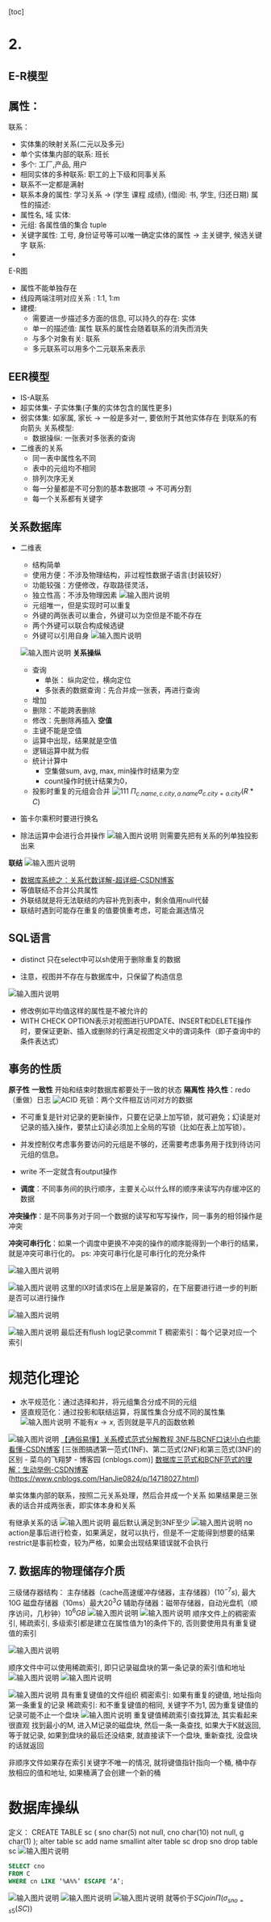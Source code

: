 [toc]

# 2. 
## E-R模型
属性：
- 
联系：
- 实体集的映射关系(二元以及多元)
- 单个实体集内部的联系: 班长
- 多个: 工厂,产品, 用户
- 相同实体的多种联系: 职工的上下级和同事关系
- 联系不一定都是满射
- 联系本身的属性: 学习关系 $\rightarrow$ (学生 课程 成绩), (借阅: 书, 学生, 归还日期)
属性的描述:
- 属性名, 域
实体:
- 元组: 各属性值的集合 tuple
- 关键字属性: 工号, 身份证号等可以唯一确定实体的属性 $\rightarrow$ 主关键字, 候选关键字
联系:
- 
E-R图
- 属性不能单独存在
- 线段两端注明对应关系 : 1:1, 1:m
- 建模:
	- 需要进一步描述多方面的信息, 可以持久的存在: 实体
	- 单一的描述值: 属性 联系的属性会随着联系的消失而消失
	- 与多个对象有关: 联系
	- 多元联系可以用多个二元联系来表示
## EER模型

-  IS-A联系
- 超实体集- 子实体集(子集的实体包含的属性更多)
- 弱实体集: 如家属, 家长 $\rightarrow$ 一般是多对一, 要依附于其他实体存在 到联系的有向箭头
关系模型:
	- 数据操纵: 一张表对多张表的查询
- 二维表的关系
	- 同一表中属性名不同
	- 表中的元组均不相同
	- 排列次序无关
	- 每一分量都是不可分割的基本数据项 $\rightarrow$ 不可再分割
	- 每一个关系都有关键字

## 关系数据库
- 二维表
	- 结构简单
	- 使用方便：不涉及物理结构，非过程性数据子语言(封装较好）
	- 功能较强：方便修改，存取路径灵活，
	- 独立性高：不涉及物理因素
	![输入图片说明](/imgs/2024-03-11/p7LsbamoZXb8gr7f.png)
	- 元组唯一，但是实现时可以重复
	- 外键的两张表可以重合，外键可以为空但是不能不存在
	- 两个外键可以联合构成候选键
	- 外键可以引用自身
	![输入图片说明](/imgs/2024-03-20/HSw7IGkkUTZPOihW.png)
	


	![输入图片说明](/imgs/2024-03-20/LkA4Gm9ZcuQrIPCE.png)
	**关系操纵**
	- 查询
		- 单张： 纵向定位，横向定位
		- 多张表的数据查询：先合并成一张表，再进行查询
	- 增加
	- 删除：不能跨表删除
	- 修改：先删除再插入
	**空值**
	- 主键不能是空值
	- 运算中出现，结果就是空值
	- 逻辑运算中就为假
	- 统计计算中
		- 空集做sum, avg, max, min操作时结果为空
		- count操作时统计结果为0，
	- 投影时重复的元组会合并
		![111](/imgs/2024-03-11/2q2CeZNm0KnxlxNz.png)
		$\Pi_{c.name,c.city,a.name} \sigma_{c.city=a.city}(R*C)$
- 笛卡尔乘积时要进行换名

- 除法运算中会进行合并操作
![输入图片说明](/imgs/2024-03-18/mFRIvcelMYkEztt9.png)
则需要先把有关系的列单独投影出来

**联结**
![输入图片说明](/imgs/2024-06-07/TZNTPHtvj0bLwHl6.png)
- [数据库系统之：关系代数详解-超详细-CSDN博客](https://blog.csdn.net/JavaEEKing/article/details/109223552)
- 等值联结不合并公共属性
- 外联结就是将无法联结的内容补充到表中，剩余值用null代替
- 联结时遇到可能存在重复的值要慎重考虑，可能会漏选情况

## SQL语言
- distinct 只在select中可以sh使用于删除重复的数据

- 注意，视图并不存在与数据库中，只保留了构造信息 

![输入图片说明](/imgs/2024-04-01/DipM7JKexJWlEPcj.png)

- 修改例如平均值这样的属性是不被允许的
- WITH CHECK OPTION表示对视图进行UPDATE、INSERT和DELETE操作时，要保证更新、插入或删除的行满足视图定义中的谓词条件（即子查询中的条件表达式）

## 事务的性质
**原子性**
**一致性**
开始和结束时数据库都要处于一致的状态
**隔离性**
**持久性**：redo（重做）日志
![ACID](/imgs/2024-04-08/lvJfwadiNpj8IcO2.png)
死锁：两个文件相互访问对方的数据

- 不可重复是针对记录的更新操作，只要在记录上加写锁，就可避免；幻读是对记录的插入操作，要禁止幻读必须加上全局的写锁（比如在表上加写锁）。
- 并发控制仅考虑事务要访问的元组是不够的，还需要考虑事务用于找到待访问元组的信息。

- write 不一定就含有output操作
- **调度**：不同事务间的执行顺序，主要关心以什么样的顺序来读写内存缓冲区的数据

**冲突操作**：是不同事务对于同一个数据的读写和写写操作，同一事务的相邻操作是冲突

**冲突可串行化**：如果一个调度中更换不冲突的操作的顺序能得到一个串行的结果，就是冲突可串行化的。
ps: 冲突可串行化是可串行化的充分条件

![输入图片说明](/imgs/2024-04-15/7UPSe0nfodQkEO9l.png)

![输入图片说明](/imgs/2024-04-22/aI6Elclb1KWMsm9R.png)
这里的IX时请求IS在上层是兼容的，在下层要进行进一步的判断是否可以进行操作

![输入图片说明](/imgs/2024-05-05/fKvCIj5i017oOwpd.png)


![输入图片说明](/imgs/2024-04-22/Zo6mY5vb73Cu5z95.png)
最后还有flush log记录commit T
稠密索引：每个记录对应一个索引


# 规范化理论
- 水平规范化：通过选择和并，将元组集合分成不同的元组
- 竖直规范化：通过投影和联结运算，将属性集合分成不同的属性集
![输入图片说明](/imgs/2024-05-21/gbnFd6CeHdQ8zOJt.png)
不能有$x \rightarrow x$, 否则就是平凡的函数依赖

![输入图片说明](/imgs/2024-05-21/QBBPEHTfY2BHyKOm.png)
[【通俗易懂】关系模式范式分解教程 3NF与BCNF口诀!小白也能看懂-CSDN博客](https://blog.csdn.net/sumaliqinghua/article/details/86246762)
[三张图搞透第一范式(1NF)、第二范式(2NF)和第三范式(3NF)的区别 - 菜鸟的飞翔梦 - 博客园 (cnblogs.com)]
[数据库三范式和BCNF范式的理解：生动举例-CSDN博客](https://blog.csdn.net/weixin_43954951/article/details/125494783)(https://www.cnblogs.com/HanJie0824/p/14718027.html)

单实体集内部的联系，按照二元关系处理，然后合并成一个关系
如果结果是三张表的话合并成两张表，即实体本身和关系

有继承关系的话
![输入图片说明](/imgs/2024-06-02/UQmGhVbvdTue7kLS.png)
最后默认满足到3NF至少
![输入图片说明](/imgs/2024-06-03/6sXBT4SWI9ZPq0tl.png)
no action是事后进行检查，如果满足，就可以执行，但是不一定能得到想要的结果
restrict是事前检查，较为严格，如果会出现结果错误就不会执行


## 7. 数据库的物理储存介质
三级储存器结构：
主存储器（cache高速缓冲存储器，主存储器）($10^{-7}s$), 最大10G
磁盘存储器（10ms）最大$20^{3}G$
辅助存储器：磁带存储器，自动光盘机（顺序访问，几秒钟）$10^{6}GB$
![输入图片说明](/imgs/2024-06-08/sbbguvp44eea35MY.png)
![输入图片说明](/imgs/2024-06-08/9S6iY3JXcaNJqLke.png)
顺序文件上的稠密索引, 稀疏索引, 多级索引都是建立在属性值为1的条件下的, 否则要使用具有重复键值的索引

![输入图片说明](/imgs/2024-06-08/HuloQF09OhERJ6r0.png)

顺序文件中可以使用稀疏索引, 即只记录磁盘块的第一条记录的索引值和地址
![输入图片说明](/imgs/2024-06-08/2diKMi3AqMAo6G9Z.png)
![输入图片说明](/imgs/2024-06-08/j8lqUklMfPMifw4J.png)

![输入图片说明](/imgs/2024-06-08/SnDm7VGtBTiKJHc5.png)
具有重复键值的文件组织
稠密索引: 如果有重复的键值, 地址指向第一条重复的记录
稀疏索引: 和不重复键值的相同, 关键字不为1, 因为重复键值的记录可能不止一个盘块
![输入图片说明](/imgs/2024-06-08/SbPtxHXf4edf6rDp.png)
重复键值稀疏索引查找算法, 其实看起来很直观
找到最小的M, 进入M记录的磁盘块, 然后一条一条查找, 如果大于K就返回, 等于就记录, 如果到盘块的最后还没结束, 就直接读下一个盘块, 重新查找, 没盘块的话就返回

非顺序文件如果存在索引关键字不唯一的情况, 就将键值指针指向一个桶, 桶中存放相应的值和地址, 如果桶满了会创建一个新的桶

# 数据库操纵
 定义：
 CREATE TABLE sc (
	 sno char(5) not null,
	 cno char(10) not null,
	 g char(1)
	 );
alter table sc add name smallint
alter table sc drop sno
drop table sc
![输入图片说明](/imgs/2024-06-20/eM60Ayvl17hBtJcM.png)
```SQL
SELECT cno
FROM C
WHERE cn LIKE ‘%A%%’ ESCAPE ‘A’;
```
![输入图片说明](/imgs/2024-06-20/DFahaVAZC6oOZYZV.png)
![输入图片说明](/imgs/2024-06-20/cjwBXVSLRjcpquW7.png)
![输入图片说明](/imgs/2024-06-20/3y0G141u5eyPaUZK.png)
就等价于$SC join \Pi (\sigma _{sno=s5}(SC))$
<!--stackedit_data:
eyJoaXN0b3J5IjpbLTE3MjIyMzg0NiwxNTY0MjI0Mzc1LDEyNj
U4MTY2MTcsNDI1OTc1MTkzLDExODI2NDQ4NzUsMzA4Njk5OTc5
LDEwNjY1Njc4OCwtMjA5ODA5MjE4NiwxOTUxMTgzODA5LC0yMD
IzNjczMDgxLDc4MjY4MTk5NCwxMjQ1ODg3NTMwLC0xNzEzMDkz
NDQyLC02NTg4MTE2NCwtMzI5OTQ4MTU3LDE5Njc1OTAwMzIsMT
g1MzM0MDAzMywtMTkwOTkzNDIxNSwtMTEyNTM1ODEzMyw3MjI1
MjcyNzRdfQ==
-->
